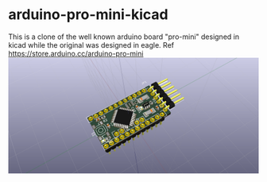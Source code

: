 # arduino-pro-mini-kicad
This is a clone of the well known arduino board "pro-mini" designed in kicad while the original was designed in eagle. Ref https://store.arduino.cc/arduino-pro-mini 
![Screenshot](arduino-pro-mini.png)
